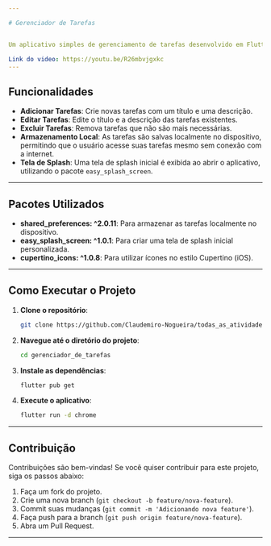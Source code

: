 ```yaml
---

# Gerenciador de Tarefas


Um aplicativo simples de gerenciamento de tarefas desenvolvido em Flutter. Este aplicativo permite que os usuários criem, editem, marquem como concluídas e excluam tarefas. As tarefas são armazenadas localmente no dispositivo usando o pacote `shared_preferences`.

Link do video: https://youtu.be/R26mbvjgxkc
---
```


## Funcionalidades

- **Adicionar Tarefas**: Crie novas tarefas com um título e uma descrição.
- **Editar Tarefas**: Edite o título e a descrição das tarefas existentes.
- **Excluir Tarefas**: Remova tarefas que não são mais necessárias.
- **Armazenamento Local**: As tarefas são salvas localmente no dispositivo, permitindo que o usuário acesse suas tarefas mesmo sem conexão com a internet.
- **Tela de Splash**: Uma tela de splash inicial é exibida ao abrir o aplicativo, utilizando o pacote `easy_splash_screen`.

---

## Pacotes Utilizados

- **shared_preferences: ^2.0.11**: Para armazenar as tarefas localmente no dispositivo.
- **easy_splash_screen: ^1.0.1**: Para criar uma tela de splash inicial personalizada.
- **cupertino_icons: ^1.0.8**: Para utilizar ícones no estilo Cupertino (iOS).

---

## Como Executar o Projeto


1. **Clone o repositório**:
   ```bash
   git clone https://github.com/Claudemiro-Nogueira/todas_as_atividades_de_Felipe/tree/main/gerenciador_de_tarefas
   ```

2. **Navegue até o diretório do projeto**:
   ```bash
   cd gerenciador_de_tarefas
   ```

3. **Instale as dependências**:
   ```bash
   flutter pub get
   ```

4. **Execute o aplicativo**:
   ```bash
   flutter run -d chrome
   ```
---


## Contribuição

Contribuições são bem-vindas! Se você quiser contribuir para este projeto, siga os passos abaixo:

1. Faça um fork do projeto.
2. Crie uma nova branch (`git checkout -b feature/nova-feature`).
3. Commit suas mudanças (`git commit -m 'Adicionando nova feature'`).
4. Faça push para a branch (`git push origin feature/nova-feature`).
5. Abra um Pull Request.

---


